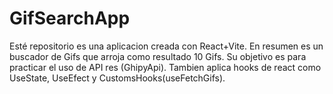 # GifSearchApp

Esté repositorio es una aplicacion creada con React+Vite. En resumen es un buscador de Gifs  que arroja como resultado 10 Gifs. Su objetivo es para practicar el uso de API res (GhipyApi). Tambien aplica hooks de react como UseState, UseEfect y CustomsHooks(useFetchGifs).